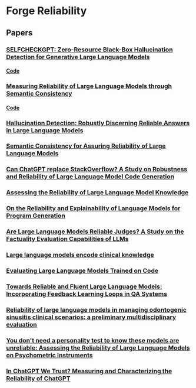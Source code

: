 # Forge Reliability

## Papers

### [SELFCHECKGPT: Zero-Resource Black-Box Hallucination Detection for Generative Large Language Models](https://arxiv.org/pdf/2303.08896.pdf)
#### [Code](https://arxiv.org/pdf/2303.08896.pdf) 

### [Measuring Reliability of Large Language Models through Semantic Consistency](https://arxiv.org/abs/2211.05853)
#### [Code](https://github.com/harshraj172/Measuring-Reliability-of-LLMs)

### [Hallucination Detection: Robustly Discerning Reliable Answers in Large Language Models](https://dl.acm.org/doi/abs/10.1145/3583780.3614905)
### [Semantic Consistency for Assuring Reliability of Large Language Models](https://arxiv.org/abs/2308.09138)
### [Can ChatGPT replace StackOverflow? A Study on Robustness and Reliability of Large Language Model Code Generation](https://arxiv.org/abs/2308.10335)
### [Assessing the Reliability of Large Language Model Knowledge](https://arxiv.org/abs/2310.09820)
### [On the Reliability and Explainability of Language Models for Program Generation](https://dl.acm.org/doi/abs/10.1145/3641540)
### [Are Large Language Models Reliable Judges? A Study on the Factuality Evaluation Capabilities of LLMs](https://arxiv.org/abs/2311.00681)
### [Large language models encode clinical knowledge](https://www.nature.com/articles/s41586-023-06291-2)
### [Evaluating Large Language Models Trained on Code](https://arxiv.org/abs/2107.03374)
### [Towards Reliable and Fluent Large Language Models: Incorporating Feedback Learning Loops in QA Systems](https://arxiv.org/abs/2309.06384)
### [Reliability of large language models in managing odontogenic sinusitis clinical scenarios: a preliminary multidisciplinary evaluation](https://link.springer.com/article/10.1007/s00405-023-08372-4)
### [You don't need a personality test to know these models are unreliable: Assessing the Reliability of Large Language Models on Psychometric Instruments](https://arxiv.org/abs/2311.09718)
### [In ChatGPT We Trust? Measuring and Characterizing the Reliability of ChatGPT](https://arxiv.org/abs/2304.08979)

